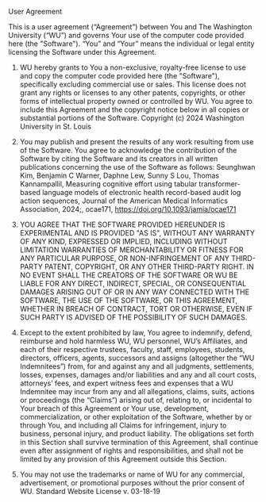User Agreement

This is a user agreement (“Agreement”) between You and The Washington University (“WU”) and governs Your use of the computer code provided here (the "Software").  “You” and “Your” means the individual or legal entity licensing the Software under this Agreement.

1. WU hereby grants to You a non-exclusive, royalty-free license to use and copy the computer code provided here (the "Software"), specifically excluding commercial use or sales.  This license does not grant any rights or licenses to any other patents, copyrights, or other forms of intellectual property owned or controlled by WU. You agree to include this Agreement and the copyright notice below in all copies or substantial portions of the Software.
Copyright (c) 2024  Washington University in St. Louis

2. You may publish and present the results of any work resulting from use of the Software. You agree to acknowledge the contribution of the Software by citing the Software and its creators in all written publications concerning the use of the Software as follows:
Seunghwan Kim, Benjamin C Warner, Daphne Lew, Sunny S Lou, Thomas Kannampallil, Measuring cognitive effort using tabular transformer-based language models of electronic health record-based audit log action sequences, Journal of the American Medical Informatics Association, 2024;, ocae171, https://doi.org/10.1093/jamia/ocae171
 
3. YOU AGREE THAT THE SOFTWARE PROVIDED HEREUNDER IS EXPERIMENTAL AND IS PROVIDED "AS IS", WITHOUT ANY WARRANTY OF ANY KIND, EXPRESSED OR IMPLIED, INCLUDING WITHOUT LIMITATION WARRANTIES OF MERCHANTABILITY OR FITNESS FOR ANY PARTICULAR PURPOSE, OR NON-INFRINGEMENT OF ANY THIRD-PARTY PATENT, COPYRIGHT, OR ANY OTHER THIRD-PARTY RIGHT. IN NO EVENT SHALL THE CREATORS OF THE SOFTWARE OR WU BE LIABLE FOR ANY DIRECT, INDIRECT, SPECIAL, OR CONSEQUENTIAL DAMAGES ARISING OUT OF OR IN ANY WAY CONNECTED WITH THE SOFTWARE, THE USE OF THE SOFTWARE, OR THIS AGREEMENT, WHETHER IN BREACH OF CONTRACT, TORT OR OTHERWISE, EVEN IF SUCH PARTY IS ADVISED OF THE POSSIBILITY OF SUCH DAMAGES.
 
4. Except to the extent prohibited by law, You agree to indemnify, defend, reimburse and hold harmless WU, WU personnel, WU’s Affiliates, and each of their respective trustees, faculty, staff, employees, students, directors, officers, agents, successors and assigns (altogether the “WU Indemnitees”) from, for and against any and all judgments, settlements, losses, expenses, damages and/or liabilities and any and all court costs, attorneys’ fees, and expert witness fees and expenses that a WU Indemnitee may incur from any and all allegations, claims, suits, actions or proceedings (the “Claims”) arising out of, relating to, or incidental to Your breach of this Agreement or Your use, development, commercialization, or other exploitation of the Software, whether by or through You, and including all Claims for infringement, injury to business, personal injury, and product liability.  The obligations set forth in this Section shall survive termination of this Agreement, shall continue even after assignment of rights and responsibilities, and shall not be limited by any provision of this Agreement outside this Section.
 
5. You may not use the trademarks or name of WU for any commercial, advertisement, or promotional purposes without the prior consent of WU.
Standard Website License v. 03-18-19
 
